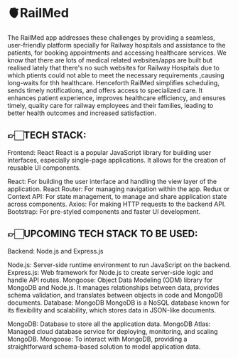 <h1 align="left">🫀RailMed</h1>
The RailMed app addresses these challenges by providing a seamless, user-friendly platform specially for Railway hospitals and assistance to the patients, for booking appointments and accessing healthcare services. We know that there are lots of medical related websites/apps are built but realised lately that there's no such websites for Railway Hospitals due to which ptients could not able to meet the necessary requirements ,causing long-waits for thh healthcare. Henceforth RailMed simplifies scheduling, sends timely notifications, and offers access to specialized care. It enhances patient experience, improves healthcare efficiency, and ensures timely, quality care for railway employees and their families, leading to better health outcomes and increased satisfaction.

## 👉🏻TECH STACK:
Frontend: React
React is a popular JavaScript library for building user interfaces, especially single-page applications. It allows for the creation of reusable UI components.

React: For building the user interface and handling the view layer of the application.
React Router: For managing navigation within the app.
Redux or Context API: For state management, to manage and share application state across components.
Axios: For making HTTP requests to the backend API.
Bootstrap: For pre-styled components and faster UI development.

## 👉🏻UPCOMING TECH STACK TO BE USED:
Backend: Node.js and Express.js

Node.js: Server-side runtime environment to run JavaScript on the backend.
Express.js: Web framework for Node.js to create server-side logic and handle API routes.
Mongoose: Object Data Modeling (ODM) library for MongoDB and Node.js. It manages relationships between data, provides schema validation, and translates between objects in code and MongoDB documents.
Database: MongoDB
MongoDB is a NoSQL database known for its flexibility and scalability, which stores data in JSON-like documents.

MongoDB: Database to store all the application data.
MongoDB Atlas: Managed cloud database service for deploying, monitoring, and scaling MongoDB.
Mongoose: To interact with MongoDB, providing a straightforward schema-based solution to model application data.
